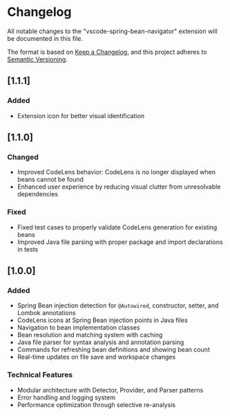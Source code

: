# Changelog

All notable changes to the "vscode-spring-bean-navigator" extension will be documented in this file.

The format is based on [Keep a Changelog](https://keepachangelog.com/en/1.1.0/),
and this project adheres to [Semantic Versioning](https://semver.org/spec/v2.0.0.html).

## [1.1.1]

### Added
- Extension icon for better visual identification

## [1.1.0]

### Changed
- Improved CodeLens behavior: CodeLens is no longer displayed when beans cannot be found
- Enhanced user experience by reducing visual clutter from unresolvable dependencies

### Fixed
- Fixed test cases to properly validate CodeLens generation for existing beans
- Improved Java file parsing with proper package and import declarations in tests

## [1.0.0]

### Added
- Spring Bean injection detection for `@Autowired`, constructor, setter, and Lombok annotations
- CodeLens icons at Spring Bean injection points in Java files
- Navigation to bean implementation classes
- Bean resolution and matching system with caching
- Java file parser for syntax analysis and annotation parsing
- Commands for refreshing bean definitions and showing bean count
- Real-time updates on file save and workspace changes

### Technical Features
- Modular architecture with Detector, Provider, and Parser patterns
- Error handling and logging system
- Performance optimization through selective re-analysis